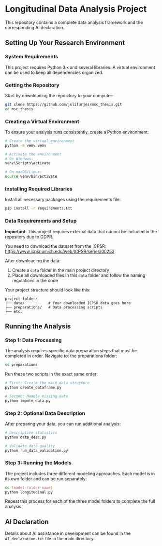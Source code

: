 # Longitudinal Data Analysis Project

This repository contains a complete data analysis framework and the corresponding AI declaration.

## Setting Up Your Research Environment

### System Requirements

This project requires Python 3.x and several libraries. A virtual environment can be used to keep all dependencies organized.

### Getting the Repository

Start by downloading the repository to your computer:

```bash
git clone https://github.com/julifurjes/msc_thesis.git
cd msc_thesis
```

### Creating a Virtual Environment

To ensure your analysis runs consistently, create a Python environment:

```bash
# Create the virtual environment
python -m venv venv

# Activate the environment
# On Windows:
venv\Scripts\activate

# On macOS/Linux:
source venv/bin/activate
```

### Installing Required Libraries

Install all necessary packages using the requirements file:

```bash
pip install -r requirements.txt
```

### Data Requirements and Setup

**Important**: This project requires external data that cannot be included in the repository due to GDPR.

You need to download the dataset from the ICPSR: https://www.icpsr.umich.edu/web/ICPSR/series/00253

After downloading the data:
1. Create a `data` folder in the main project directory
2. Place all downloaded files in this `data` folder and follow the naming regulations in the code

Your project structure should look like this:

```
project-folder/
├── data/           # Your downloaded ICPSR data goes here
├── preparations/   # Data processing scripts
├── etc.
```

## Running the Analysis

### Step 1: Data Processing

The analysis requires specific data preparation steps that must be completed in order. Navigate to: the preparations folder:

```bash
cd preparations
```

Run these two scripts in the exact same order:

```bash
# First: Create the main data structure
python create_dataframe.py

# Second: Handle missing data
python impute_data.py
```

### Step 2: Optional Data Description

After preparing your data, you can run additional analysis:

```bash
# Descriptive statistics
python data_desc.py

# Validate data quality
python run_data_validation.py
```

### Step 3: Running the Models

The project includes three different modeling approaches. Each model is in its own folder and can be run separately:

```bash
cd [model-folder-name]
python longitudinal.py
```

Repeat this process for each of the three model folders to complete the full analysis.

## AI Declaration

Details about AI assistance in development can be found in the `AI_declaration.txt` file in the main directory.
```

